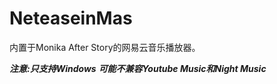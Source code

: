 # NeteaseinMas
内置于Monika After Story的网易云音乐播放器。

***注意:只支持Windows***
***可能不兼容Youtube Music和Night Music***